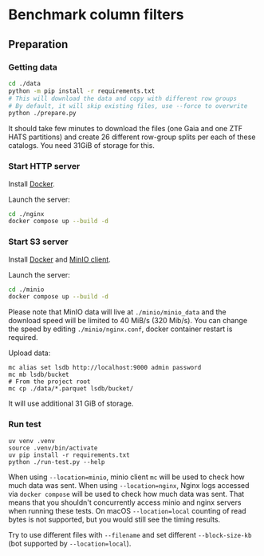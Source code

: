 # Benchmark column filters

## Preparation

### Getting data

```sh
cd ./data
python -m pip install -r requirements.txt
# This will download the data and copy with different row groups
# By default, it will skip existing files, use --force to overwrite
python ./prepare.py
```

It should take few minutes to download the files (one Gaia and one ZTF HATS partitions)
and create 26 different row-group splits per each of these catalogs.
You need 31GiB of storage for this.

### Start HTTP server

Install [Docker](https://docs.docker.com/get-docker/).

Launch the server:

```sh
cd ./nginx
docker compose up --build -d
```

### Start S3 server

Install [Docker](https://docs.docker.com/get-docker/) and [MinIO client](https://github.com/minio/mc).

Launch the server:

```sh
cd ./minio
docker compose up --build -d
```

Please note that MinIO data will live at `./minio/minio_data` and the download speed will be limited to 40 MiB/s (320 Mib/s).
You can change the speed by editing `./minio/nginx.conf`, docker container restart is required.

Upload data:

```
mc alias set lsdb http://localhost:9000 admin password
mc mb lsdb/bucket
# From the project root
mc cp ./data/*.parquet lsdb/bucket/
```

It will use additional 31 GiB of storage.

### Run test

```shell
uv venv .venv
source .venv/bin/activate
uv pip install -r requirements.txt
python ./run-test.py --help
```

When using `--location=minio`, minio client `mc` will be used to check how much data was sent.
When using `--location=nginx`, Nginx logs accessed via `docker compose` will be used to check how much data was sent.
That means that you shouldn't concurrently access minio and nginx servers when running these tests.
On macOS `--location=local` counting of read bytes is not supported, but you would still see the timing results.

Try to use different files with `--filename` and set different `--block-size-kb` (bot supported by `--location=local`).
